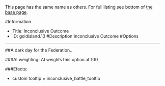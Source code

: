 This page has the same name as others. For full listing see bottom of [the base page](inconclusive_outcome.md).

#Information
 - Title: Inconclusive Outcome
 - ID: goldisland.13
#Description
Inconclusive Outcome
#Options

___
##A dark day for the Federation...

###AI weighting:
AI weights this option at 100


###Efects:<ul><li>custom tooltip = inconclusive_battle_tooltip</li></ul>

